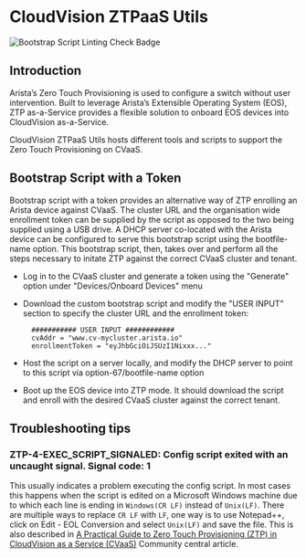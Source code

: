 # CloudVision ZTPaaS Utils

![Bootstrap Script Linting Check Badge][BOOTSTRAP_LINTING_CHECK]

## Introduction

Arista’s Zero Touch Provisioning is used to configure a switch without user intervention. Built to leverage Arista’s Extensible Operating System (EOS), ZTP as-a-Service provides a flexible solution to onboard EOS devices into CloudVision as-a-Service.

CloudVision ZTPaaS Utils hosts different tools and scripts to support the Zero Touch Provisioning on CVaaS.

## Bootstrap Script with a Token

Bootstrap script with a token provides an alternative way of ZTP enrolling an Arista device against CVaaS. The cluster URL and the organisation wide enrollment token can be supplied by the script as opposed to the two being supplied using a USB drive. A DHCP server co-located with the Arista device can be configured to serve this bootstrap script using the bootfile-name option. This bootstrap script, then, takes over and perform all the steps necessary to initate ZTP against the correct CVaaS cluster and tenant.

- Log in to the CVaaS cluster and generate a token using the "Generate" option under "Devices/Onboard Devices" menu

- Download the custom bootstrap script and modify the "USER INPUT" section to specify the cluster URL and the enrollment token:

        ########### USER INPUT ############
        cvAddr = "www.cv-mycluster.arista.io"
        enrollmentToken = "eyJhbGciOiJSUzI1Nixxx..."

- Host the script on a server locally, and modify the DHCP server to point to this script via option-67/bootfile-name option

- Boot up the EOS device into ZTP mode. It should download the script and enroll with the desired CVaaS cluster against the correct tenant.

## Troubleshooting tips

### ZTP-4-EXEC_SCRIPT_SIGNALED: Config script exited with an uncaught signal. Signal code: 1

This usually indicates a problem executing the config script. In most cases this happens when the script is edited on a Microsoft Windows machine due
to which each line is ending in `Windows(CR LF)` instead of `Unix(LF)`. There are multiple ways to replace `CR LF` with `LF`, one way is to use Notepad++,
click on Edit - EOL Conversion and select `Unix(LF)` and save the file. This is also described in [A Practical Guide to Zero Touch Provisioning (ZTP) in CloudVision as a Service (CVaaS)](https://arista.my.site.com/AristaCommunity/s/article/A-Practical-Guide-to-Zero-Touch-Provisioning-ZTP-in-Cloud-Vision-as-a-Service-CVaaS) Community central article.

[BOOTSTRAP_LINTING_CHECK]: https://github.com/aristanetworks/cloudvision-ztpaas-utils/actions/workflows/bootstrap-linting.yaml/badge.svg
